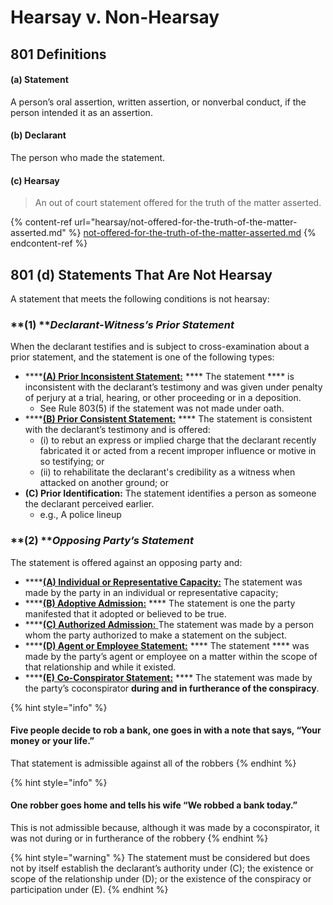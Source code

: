# Hearsay v. Non-Hearsay

## 801 **Definitions**

#### **(a) Statement**

A person’s oral assertion, written assertion, or nonverbal conduct, if the person intended it as an assertion.

#### **(b) Declarant**

The person who made the statement.

#### **(c) Hearsay**

> An out of court statement offered for the truth of the matter asserted.&#x20;

{% content-ref url="hearsay/not-offered-for-the-truth-of-the-matter-asserted.md" %}
[not-offered-for-the-truth-of-the-matter-asserted.md](hearsay/not-offered-for-the-truth-of-the-matter-asserted.md)
{% endcontent-ref %}

## 801 (d) **Statements That Are Not Hearsay**

A statement that meets the following conditions is not hearsay:

### **(1) **_**Declarant-Witness’s Prior Statement**_

When the declarant testifies and is subject to cross-examination about a prior statement, and the statement is one of the following types:&#x20;

* ****[**(A) Prior Inconsistent Statement:**](hearsay/cases.md#prior-inconsistent-statement-rule-801-d-1-a) **** The statement **** is inconsistent with the declarant’s testimony and was given under penalty of perjury at a trial, hearing, or other proceeding or in a deposition.
  * See Rule 803(5) if the statement was not made under oath.&#x20;
* ****[**(B) Prior Consistent Statement:**](hearsay/cases.md#prior-consistent-statement-rule-801-d-1-b) **** The statement is consistent with the declarant’s testimony and is offered:
  * (i) to rebut an express or implied charge that the declarant recently fabricated it or acted from a recent improper influence or motive in so testifying; or
  * (ii) to rehabilitate the declarant's credibility as a witness when attacked on another ground; or
* **(C) Prior Identification:** The statement identifies a person as someone the declarant perceived earlier.
  * e.g., A police lineup

### **(2) **_**Opposing Party’s Statement**_

The statement is offered against an opposing party and:

* ****[**(A) Individual or Representative Capacity:**](hearsay/opposing-partys-statement.md#made-by-party-in-individual-or-representative-capacity) The statement was made by the party in an individual or representative capacity;
* ****[**(B) Adoptive Admission:**](hearsay/opposing-partys-statement.md#adoptive-admission) **** The statement is one the party manifested that it adopted or believed to be true.
* ****[**(C) Authorized Admission:** ](hearsay/opposing-partys-statement.md#authorized-admissions)The statement was made by a person whom the party authorized to make a statement on the subject.
* ****[**(D) Agent or Employee Statement:**](hearsay/opposing-partys-statement.md#statements-by-partys-agent-or-employee) **** The statement **** was made by the party’s agent or employee on a matter within the scope of that relationship and while it existed.
* ****[**(E)** **Co-Conspirator Statement:**](hearsay/opposing-partys-statement.md#co-conspirator-statement) **** The statement was made by the party’s coconspirator **during and in furtherance of the conspiracy**.

{% hint style="info" %}
#### Five people decide to rob a bank, one goes in with a note that says, “Your money or your life.”

That statement is admissible against all of the robbers
{% endhint %}

{% hint style="info" %}
#### One robber goes home and tells his wife “We robbed a bank today.”

This is not admissible because, although it was made by a coconspirator, it was not during or in furtherance of the robbery
{% endhint %}

{% hint style="warning" %}
The statement must be considered but does not by itself establish the declarant’s authority under (C); the existence or scope of the relationship under (D); or the existence of the conspiracy or participation under (E).&#x20;
{% endhint %}
